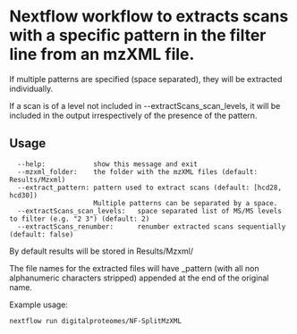 # Nextflow workflow to extracts scans with a specific pattern in the filter line from an mzXML file.

If multiple patterns are specified (space separated), they will be extracted individually.

If a scan is of a level not included in --extractScans_scan_levels, it will be included in the output irrespectively of the presence of the pattern.

## Usage
```
  --help:            show this message and exit
  --mzxml_folder:    the folder with the mzXML files (default: Results/Mzxml)
  --extract_pattern: pattern used to extract scans (default: [hcd28, hcd30])
                     Multiple patterns can be separated by a space.
  --extractScans_scan_levels:   space separated list of MS/MS levels to filter (e.g. "2 3") (default: 2)
  --extractScans_renumber:      renumber extracted scans sequentially (default: false)
```

By default results will be stored in Results/Mzxml/

The file names for the extracted files will have _pattern (with all non alphanumeric characters stripped) appended at the end of the original name.

Example usage:

```
nextflow run digitalproteomes/NF-SplitMzXML
```
